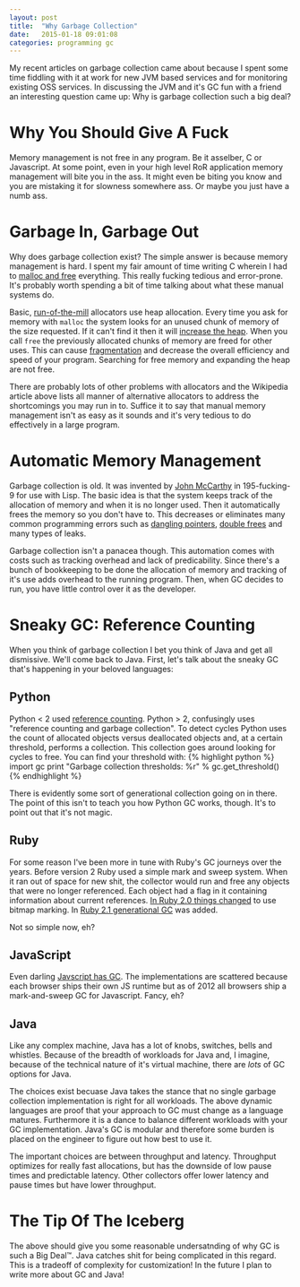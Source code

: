 ```yaml
---
layout: post
title:  "Why Garbage Collection"
date:   2015-01-18 09:01:08
categories: programming gc
---
```


My recent articles on garbage collection came about because I spent some time fiddling with it at work for new JVM based services and for monitoring existing OSS services. In discussing the JVM and it's GC fun with a friend an interesting question came up: Why is garbage collection such a big deal?

# Why You Should Give A Fuck

Memory management is not free in any program. Be it asselber, C or Javascript. At some point, even in your high level RoR application memory management will bite you in the ass. It might even be biting you know and you are mistaking it for slowness somewhere ass. Or maybe you just have a numb ass.

# Garbage In, Garbage Out

Why does garbage collection exist? The simple answer is because memory management is hard. I spent my fair amount of time writing C wherein I had to [malloc and free](http://en.wikipedia.org/wiki/C_dynamic_memory_allocation) everything. This really fucking tedious and error-prone. It's probably worth spending a bit of time talking about what these manual systems do.

Basic, [run-of-the-mill](http://en.wikipedia.org/wiki/C_dynamic_memory_allocation) allocators use heap allocation. Every time you ask for memory with `malloc` the system looks for an unused chunk of memory of the size requested. If it can't find it then it will [increase the heap](http://en.wikipedia.org/wiki/Sbrk). When you call `free` the previously allocated chunks of memory are freed for other uses. This can cause [fragmentation](http://en.wikipedia.org/wiki/Fragmentation_(computing)) and decrease the overall efficiency and speed of your program. Searching for free memory and expanding the heap are not free.

There are probably lots of other problems with allocators and the Wikipedia article above lists all manner of alternative allocators to address the shortcomings you may run in to. Suffice it to say that manual memory management isn't as easy as it sounds and it's very tedious to do effectively in a large program.

# Automatic Memory Management

Garbage collection is old. It was invented by [John McCarthy](http://en.wikipedia.org/wiki/John_McCarthy_(computer_scientist)) in 195-fucking-9 for use with Lisp. The basic idea is that the system keeps track of the allocation of memory and when it is no longer used. Then it automatically frees the memory so you don't have to. This decreases or eliminates many common programming errors such as [dangling pointers](http://en.wikipedia.org/wiki/Dangling_pointer), [double frees](https://www.owasp.org/index.php/Double_Free) and many types of leaks.

Garbage collection isn't a panacea though. This automation comes with costs such as tracking overhead and lack of predicability. Since there's a bunch of bookkeeping to be done the allocation of memory and tracking of it's use adds overhead to the running program. Then, when GC decides to run, you have little control over it as the developer.

# Sneaky GC: Reference Counting

When you think of garbage collection I bet you think of Java and get all dismissive. We'll come back to Java. First, let's talk about the sneaky GC that's happening in your beloved languages:

## Python

Python < 2 used [reference counting](http://en.wikipedia.org/wiki/Garbage_collection_(computer_science)#Reference_counting). Python > 2, confusingly uses "reference counting and garbage collection". To detect cycles Python uses the count of allocated objects versus deallocated objects and, at a certain threshold, performs a collection. This collection goes around looking for cycles to free. You can find your threshold with:
{% highlight python %}
import gc
print "Garbage collection thresholds: %r" % gc.get_threshold()
{% endhighlight %}

There is evidently some sort of generational collection going on in there. The point of this isn't to teach you how Python GC works, though. It's to point out that it's not magic.

## Ruby

For some reason I've been more in tune with Ruby's GC journeys over the years. Before version 2 Ruby used a simple mark and sweep system. When it ran out of space for new shit, the collector would run and free any objects that were no longer referenced. Each object had a flag in it containing information about current references. [In Ruby 2.0 things changed](http://magazine.rubyist.net/?Ruby200SpecialEn-gc) to use bitmap marking. In [Ruby 2.1 generational GC](http://www.infoq.com/news/2013/09/ruby-2-1-gc-revamp) was added.

Not so simple now, eh?

## JavaScript

Even darling [Javscript has GC](https://developer.mozilla.org/en-US/docs/Web/JavaScript/Memory_Management). The implementations are scattered because each browser ships their own JS runtime but as of 2012 all browsers ship a mark-and-sweep GC for Javascript.  Fancy, eh?

## Java

Like any complex machine, Java has a lot of knobs, switches, bells and whistles. Because of the breadth of workloads for Java and, I imagine, because of the technical nature of it's virtual machine, there are *lots* of GC options for Java.

The choices exist becuase Java takes the stance that no single garbage collection implementation is right for all workloads. The above dynamic languages are proof that your approach to GC must change as a language matures. Furthermore it is a dance to balance different workloads with your GC implementation. Java's GC is modular and therefore some burden is placed on the engineer to figure out how best to use it.

The important choices are between throughput and latency. Throughput optimizes for really fast allocations, but has the downside of low pause times and predictable latency. Other collectors offer lower latency and pause times but have lower throughput.

# The Tip Of The Iceberg

The above should give you some reasonable undersatnding of why GC is such a Big Deal™. Java catches shit for being complicated in this regard. This is a tradeoff of complexity for customization! In the future I plan to write more about GC and Java!
